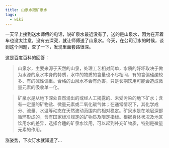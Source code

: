 ```yaml
---
title: 山泉水跟矿泉水
tags:
  - wiki
---
```


一天早上接到送水师傅的电话，说矿泉水最近没有了，送的是山泉水，因为在开着车也没太注意，没有去深究，就让师傅送了山泉水。今天，在公司订水的时候，谈到这个问题，查了一下，发现里面套路很深。

这是百度百科的回答：

> 山泉水，主要来源于天然的山泉，处理工艺相对简单，水质的好坏取决于做为水源的泉水本身的特质，水中的物质的含量也不尽相同，有的含偏硅酸较多、有的碱性偏重。合格的山泉水不会有危害，只是长期饮用可能会造成微量元素的吸收单一化。

> 矿泉水是从地下深处自然涌出的或经人工揭露的、未受污染的地下矿水；含有一定量的矿物盐、微量元素或二氧化碳气体；在通常情况下，其化学成分、流量、水温等动态在天然波动范围内的相对稳定。矿泉水是在地层深部循环形成的，含有国家标准规定的矿物质及限定指标。根据身体状况及地区饮用水的差异，选择合适的矿泉水饮用，可以起到补充矿物质，特别是微量元素的作用。

涨姿势，下次订水就知道了...